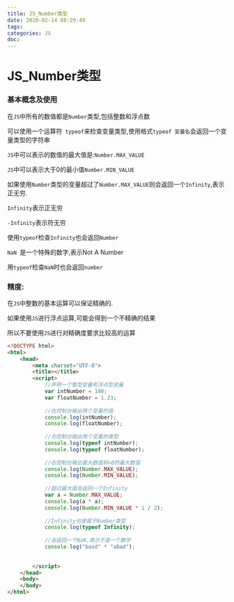 ```yaml
---
title: JS_Number类型
date: 2020-02-14 08:29:49
tags:
categories: JS
doc:
---
```


# JS_Number类型

### 基本概念及使用

在`JS`中所有的数值都是`Number`类型,包括整数和浮点数

可以使用一个运算符` typeof`来检查变量类型,使用格式`typeof 变量名`会返回一个变量类型的字符串

`JS`中可以表示的数值的最大值是:`Number.MAX_VALUE`

`JS`中可以表示大于0的最小值`Number.MIN_VALUE`

如果使用`Number`类型的变量超过了`Number.MAX_VALUE`则会返回一个`Infinity`,表示正无穷.

`Infinity`表示正无穷

`-Infinity`表示符无穷

使用`typeof`检查`Infinity`也会返回`Number`

`NaN `是一个特殊的数字,表示Not A Number

用`typeof`检查`NaN`时也会返回`number`

### 精度:

在`JS`中整数的基本运算可以保证精确的.

如果使用`JS`进行浮点运算,可能会得到一个不精确的结果

所以不要使用`JS`进行对精确度要求比较高的运算



```html
<!DOCTYPE html>
<html>
	<head>
		<meta charset="UTF-8">
		<title></title>
		<script>
			//声明一个整型变量和浮点型变量
			var intNumber = 100;
			var floatNumber = 1.23;
			
			//在控制台输出两个变量的值
			console.log(intNumber);
			console.log(floatNumber);
			
			//在控制台输出两个变量的类型
			console.log(typeof intNumber);
			console.log(typeof floatNumber);
			
			//在控制台输出最大数值和>0的最大数值
			console.log(Number.MAX_VALUE);
			console.log(Number.MIN_VALUE);
			
			//超过最大值会返回一个Infinity
			var a = Number.MAX_VALUE;
			console.log(a * a);
			console.log(Number.MIN_VALUE * 1 / 2);
			
			//Infinity也是属于Number类型
			console.log(typeof Infinity); 
			
			//会返回一个NaN,表示不是一个数字
			console.log("basd" * "abad"); 
			
			
		</script>
	</head>
	<body>
	</body>
</html>

```

